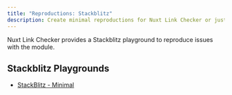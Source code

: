 ```yaml
---
title: "Reproductions: Stackblitz"
description: Create minimal reproductions for Nuxt Link Checker or just experiment with the module.
---
```


Nuxt Link Checker provides a Stackblitz playground to reproduce issues with the module.

## Stackblitz Playgrounds

- [StackBlitz - Minimal](https://stackblitz.com/edit/nuxt-starter-r2wzt1?file=nuxt.config.ts)
